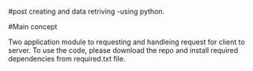 #post creating and data retriving -using python.

#Main concept

Two application module to requesting and handleing request for client to server. 
To use the code, please download the repo and install required dependencies from required.txt file.
